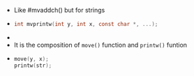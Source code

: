 - Like #mvaddch() but for strings
- ```C
  int mvprintw(int y, int x, const char *, ...);
  ```
-
- It is the composition of `move()` function and `printw()` funtion
- ```C
  move(y, x);
  printw(str);
  ```